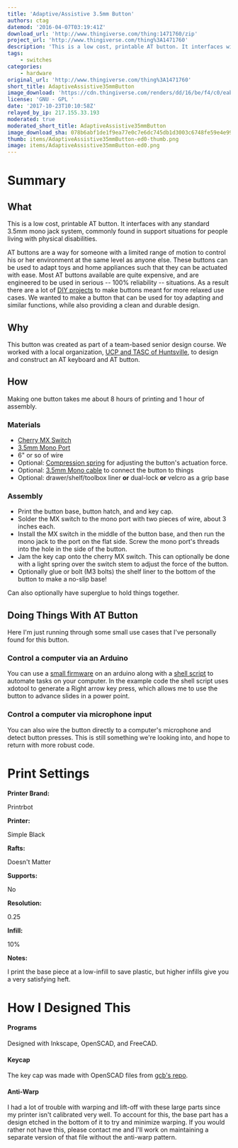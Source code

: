 ```yaml
---
title: 'Adaptive/Assistive 3.5mm Button'
authors: ctag
datemod: '2016-04-07T03:19:41Z'
download_url: 'http://www.thingiverse.com/thing:1471760/zip'
project_url: 'http://www.thingiverse.com/thing%3A1471760'
description: 'This is a low cost, printable AT button. It interfaces with any standard 3.5mm mono jack system'
tags:
    - switches
categories:
    - hardware
original_url: 'http://www.thingiverse.com/thing%3A1471760'
short_title: AdaptiveAssistive35mmButton
image_download: 'https://cdn.thingiverse.com/renders/dd/16/be/f4/c0/eab09856bbbf44095b1b65a0d3a7c105_preview_featured.JPG'
license: 'GNU - GPL '
date: '2017-10-23T10:10:58Z'
relayed_by_ip: 217.155.33.193
moderated: true
moderated_short_title: AdaptiveAssistive35mmButton
image_download_sha: 078b6abf1de1f9ea77e0c7e6dc745db1d3003c6748fe59e4e993a6bdc97cd522
thumb: items/AdaptiveAssistive35mmButton-ed0-thumb.png
image: items/AdaptiveAssistive35mmButton-ed0.png
---
```

# Summary

## What

This is a low cost, printable AT button. It interfaces with any standard 3.5mm mono jack system, commonly found in support situations for people living with physical disabilities.

AT buttons are a way for someone with a limited range of motion to control his or her environment at the same level as anyone else. These buttons can be used to adapt toys and home appliances such that they can be actuated with ease. Most AT buttons available are quite expensive, and are engineered to be used in serious -- 100% reliability -- situations. As a result there are a lot of [DIY projects](http://www.instructables.com/id/CD-Switch/) to make buttons meant for more relaxed use cases. We wanted to make a button that can be used for toy adapting and similar functions, while also providing a clean and durable design.

## Why

This button was created as part of a team-based senior design course. We worked with a local organization, [UCP and TASC of Huntsville](http://ucphuntsville.org/what-we-do/t-a-s-c/), to design and construct an AT keyboard and AT button.

## How

Making one button takes me about 8 hours of printing and 1 hour of assembly.

### Materials

*   [Cherry MX Switch](https://mechanicalkeyboards.com/shop/index.php?l=product_list&amp;c=43)
*   [3.5mm Mono Port](http://smile.amazon.com/TOOGOO-Chassis-Female-Socket-Connectors/dp/B00EZIGTYY?ie=UTF8&amp;psc=1&amp;redirect=true&amp;ref_=oh_aui_search_detailpage)
*   6&quot; or so of wire
*   Optional: [Compression spring](http://www.homedepot.com/p/Everbilt-Spring-Assortment-Kit-84-Pack-15642/202045461) for adjusting the button's actuation force.
*   Optional: [3.5mm Mono cable](http://www.mycablemart.com/store/cart.php?m=product_list&amp;c=178) to connect the button to things
*   Optional: drawer/shelf/toolbox liner **or** dual-lock **or** velcro as a grip base

### Assembly

*   Print the button base, button hatch, and and key cap.
*   Solder the MX switch to the mono port with two pieces of wire, about 3 inches each.
*   Install the MX switch in the middle of the button base, and then run the mono jack to the port on the flat side. Screw the mono port's threads into the hole in the side of the button.
*   Jam the key cap onto the cherry MX switch. This can optionally be done with a light spring over the switch stem to adjust the force of the button.
*   Optionally glue or bolt (M3 bolts) the shelf liner to the bottom of the button to make a no-slip base!

Can also optionally have superglue to hold things together.

## Doing Things With AT Button

Here I'm just running through some small use cases that I've personally found for this button.

### Control a computer via an Arduino

You can use a [small firmware](https://github.com/ctag/cpe495/tree/master/button_test/button_test) on an arduino along with a [shell script](https://github.com/ctag/cpe495/tree/master/button_test/button_test) to automate tasks on your computer. In the example code the shell script uses xdotool to generate a Right arrow key press, which allows me to use the button to advance slides in a power point.

### Control a computer via microphone input

You can also wire the button directly to a computer's microphone and detect button presses. This is still something we're looking into, and hope to return with more robust code.

# Print Settings

**Printer Brand:**

Printrbot

**Printer:**

Simple Black

**Rafts:**

Doesn't Matter

**Supports:**

No

**Resolution:**

0.25

**Infill:**

10%

**Notes:**

I print the base piece at a low-infill to save plastic, but higher infills give you a very satisfying heft.

# How I Designed This

#### Programs

Designed with Inkscape, OpenSCAD, and FreeCAD.

#### Keycap

The key cap was made with OpenSCAD files from [gcb's repo](https://bitbucket.org/gcb/3dump/overview).

#### Anti-Warp

I had a lot of trouble with warping and lift-off with these large parts since my printer isn't calibrated very well. To account for this, the base part has a design etched in the bottom of it to try and minimize warping. If you would rather not have this, please contact me and I'll work on maintaining a separate version of that file without the anti-warp pattern.